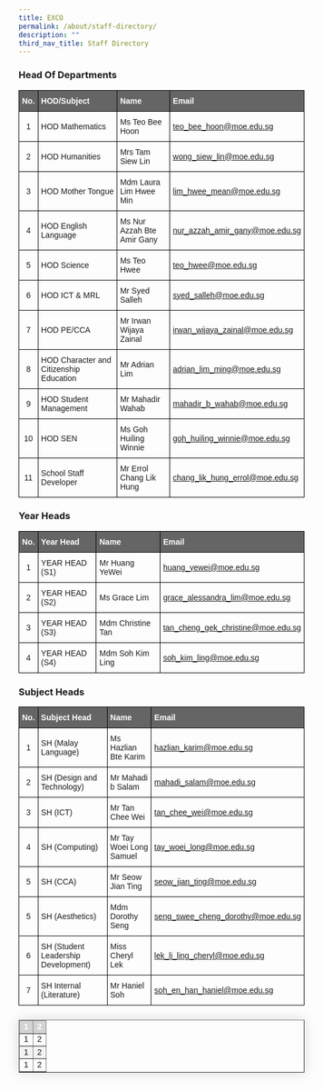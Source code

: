 ```yaml
---
title: EXCO
permalink: /about/staff-directory/
description: ""
third_nav_title: Staff Directory
---
```

### Head Of Departments
<style type="text/css">
.tg  {border-collapse:collapse;border-spacing:0;}
.tg td{border-color:black;border-style:solid;border-width:1px;font-family:Arial, sans-serif;font-size:14px;
  overflow:hidden;padding:10px 5px;word-break:normal;}
.tg th{border: 1px solid black;border-color:black;border-style:solid;border-width:1px;font-family:Arial, sans-serif;font-size:14px;
  font-weight:normal;overflow:hidden;padding:10px 5px;word-break:normal;}
.tg .tg-7f7m{background-color:#656565;color:#ffffff;font-weight:bold;text-align:left;vertical-align:top}
.tg .tg-0lax{text-align:left;vertical-align:top}
</style>
<table class="tg">
<thead>
  <tr>
    <th class="tg-7f7m">No.</th>
    <th class="tg-7f7m">HOD/Subject</th>
    <th class="tg-7f7m">Name</th>
    <th class="tg-7f7m">Email</th>
  </tr>
</thead>
<tbody>
  <tr>
				<th scope="row">1</th>
				<td>HOD Mathematics</td>
				<td>Ms Teo Bee Hoon</td>
				<td><a href="mailto:teo_bee_hoon@moe.edu.sg">
					teo_bee_hoon@moe.edu.sg</a></td>
			</tr>
			<tr>
				<th scope="row">2</th>
				<td>HOD Humanities</td>
				<td>Mrs Tam Siew Lin</td>
				<td><a href="mailto:wong_siew_lin@moe.edu.sg">
					wong_siew_lin@moe.edu.sg</a></td>
			</tr>
			<tr>
				<th scope="row">3</th>
				<td>HOD Mother Tongue</td>
				<td>Mdm Laura Lim Hwee Min</td>
				<td><a href="mailto:lim_hwee_mean@moe.edu.sg">
					lim_hwee_mean@moe.edu.sg</a></td>
			</tr>
			<tr>
				<th scope="row">4</th>
				<td>HOD English Language</td>
				<td>Ms Nur Azzah Bte Amir Gany</td>
				<td><a href="mailto:nur_azzah_amir_gany@moe.edu.sg">
					nur_azzah_amir_gany@moe.edu.sg</a></td>
			</tr>
			<tr>
				<th scope="row">5</th>
				<td> HOD Science</td>
				<td>Ms Teo Hwee</td>
				<td><a href="mailto:teo_hwee@moe.edu.sg">
					teo_hwee@moe.edu.sg</a></td>
			</tr>
						<tr>
				<th scope="row">6</th>
				<td>HOD ICT &amp; MRL</td>
				<td>Mr Syed Salleh</td>
				<td><a href="mailto:syed_salleh@moe.edu.sg">
					syed_salleh@moe.edu.sg</a></td>
			</tr>
			<tr>
				<th scope="row">7</th>
				<td>HOD PE/CCA</td>
				<td>Mr Irwan Wijaya Zainal</td>
				<td><a href="mailto:irwan_wijaya_zainal@moe.edu.sg">
					irwan_wijaya_zainal@moe.edu.sg</a></td>
			</tr>
			<tr>
				<th scope="row">8</th>
				<td>HOD Character and Citizenship Education</td>
				<td>Mr Adrian Lim</td>
				<td><a href="mailto:adrian_lim_ming@moe.edu.sg">
					adrian_lim_ming@moe.edu.sg</a></td>
			</tr>
			<tr>
				<th scope="row">9</th>
				<td>HOD Student Management</td>
				<td>Mr Mahadir Wahab</td>
				<td><a href="mailto:mahadir_b_wahab@moe.edu.sg">
					mahadir_b_wahab@moe.edu.sg</a></td>
			</tr>
			<tr>
				<th scope="row">10</th>
				<td>HOD SEN</td>
				<td>Ms Goh Huiling Winnie</td>
				<td><a href="mailto:goh_huiling_winnie@moe.edu.sg">
				goh_huiling_winnie@moe.edu.sg</a></td>
			</tr>
			<tr>
				<th scope="row">11</th>
				<td>School Staff Developer</td>
				<td> Mr Errol Chang Lik Hung</td>
				<td><a href="mailto:chang_lik_hung_errol@moe.edu.sg">
					chang_lik_hung_errol@moe.edu.sg</a></td>
			</tr>
		</tbody>
 </table>


###  Year Heads
<style type="text/css">
.tg  {border-collapse:collapse;border-spacing:0;}
.tg td{border-color:black;border-style:solid;border-width:1px;font-family:Arial, sans-serif;font-size:14px;
  overflow:hidden;padding:10px 5px;word-break:normal;}
.tg th{border-color:black;border-style:solid;border-width:1px;font-family:Arial, sans-serif;font-size:14px;
  font-weight:normal;overflow:hidden;padding:10px 5px;word-break:normal;}
.tg .tg-7f7m{background-color:#656565;color:#ffffff;font-weight:bold;text-align:left;vertical-align:top}
.tg .tg-0lax{text-align:left;vertical-align:top}
</style>
<table class="tg">
<thead>
  <tr>
    <th class="tg-7f7m">No.</th>
    <th class="tg-7f7m">Year Head</th>
    <th class="tg-7f7m">Name</th>
    <th class="tg-7f7m">Email</th>
  </tr>
</thead>
<tbody>
  <tr>
				<th scope="row">1</th>
				<td>YEAR HEAD (S1)</td>
				<td>Mr Huang YeWei</td>
				<td><a href="mailto:huang_yewei@moe.edu.sg">
	huang_yewei@moe.edu.sg</a></td>
			</tr>
			<tr>
				<th scope="row">2</th>
				<td>YEAR HEAD (S2)</td>
				<td>Ms Grace Lim</td>
				<td><a href="mailto:grace_alessandra_lim@moe.edu.sg">
	grace_alessandra_lim@moe.edu.sg</a></td>
			</tr>
			<tr>
				<th scope="row">3</th>
				<td>YEAR HEAD (S3)</td>
				<td>Mdm Christine Tan</td>
				<td><a href="mailto:tan_cheng_gek_christine@moe.edu.sg">
					tan_cheng_gek_christine@moe.edu.sg</a></td>
			</tr>
			<tr>
				<th scope="row">4</th>
				<td>YEAR HEAD (S4)</td>
				<td> Mdm Soh Kim Ling</td>
				<td><a href="mailto:soh_kim_ling@moe.edu.sg">
				soh_kim_ling@moe.edu.sg</a></td>
			</tr>
		</tbody>
 </table>


### Subject Heads

<style type="text/css">
.tg  {border-collapse:collapse;border-spacing:0;}
.tg td{border-color:black;border-style:solid;border-width:1px;font-family:Arial, sans-serif;font-size:14px;
  overflow:hidden;padding:10px 5px;word-break:normal;}
.tg th{border-color:black;border-style:solid;border-width:1px;font-family:Arial, sans-serif;font-size:14px;
  font-weight:normal;overflow:hidden;padding:10px 5px;word-break:normal;}
.tg .tg-7f7m{background-color:#656565;color:#ffffff;font-weight:bold;text-align:left;vertical-align:top}
.tg .tg-0lax{text-align:left;vertical-align:top}
</style>
<table class="tg">
<thead>
  <tr>
    <th class="tg-7f7m">No.</th>
    <th class="tg-7f7m">Subject Head</th>
    <th class="tg-7f7m">Name</th>
    <th class="tg-7f7m">Email</th>
  </tr>
</thead>
<tbody>
  <tr>
				<th scope="row">1</th>
				<td>SH (Malay Language)</td>
				<td>Ms Hazlian Bte Karim</td>
				<td><a href="mailto:Hazlian_karim@moe.edu.sg">
	hazlian_karim@moe.edu.sg</a></td>
			</tr>
			<tr>
				<th scope="row">2</th>
				<td>SH (Design and Technology)</td>
				<td>Mr Mahadi b Salam</td>
				<td><a href="mailto:mahadi_salam@moe.edu.sg">
	mahadi_salam@moe.edu.sg</a></td>
			</tr>
			<tr>
				<th scope="row">3</th>
				<td>SH (ICT)</td>
				<td>Mr Tan Chee Wei</td>
				<td><a href="mailto:tan_chee_wei@moe.edu.sg">
					tan_chee_wei@moe.edu.sg</a></td>
			</tr>
			<tr>
				<th scope="row">4</th>
				<td>SH (Computing)</td>
				<td>Mr Tay Woei Long Samuel</td>
				<td><a href="mailto:tay_woei_long@moe.edu.sg">
				tay_woei_long@moe.edu.sg</a></td>
			</tr>
			<tr>
				<th scope="row">5</th>
				<td>SH (CCA)</td>
				<td>Mr Seow Jian Ting</td>
				<td><a href="mailto:seow_jian_ting@moe.edu.sg">
				seow_jian_ting@moe.edu.sg</a></td>
			</tr>
			<tr>
				<th scope="row">5</th>
				<td>SH (Aesthetics)</td>
				<td>Mdm Dorothy Seng</td>
				<td><a href="mailto:seng_swee_cheng_dorothy@moe.edu.sg">
				seng_swee_cheng_dorothy@moe.edu.sg</a></td>
			</tr>
				<tr>
				<th scope="row">6</th>
				<td>SH (Student Leadership Development)</td>
				<td>Miss Cheryl Lek</td>
				<td><a href="mailto:lek_li_ling_cheryl@moe.edu.sg">
				lek_li_ling_cheryl@moe.edu.sg</a></td>
			</tr>
			<tr>
				<th scope="row">7</th>
				<td>SH Internal (Literature)</td>
				<td>Mr Haniel Soh</td>
				<td><a href="mailto:soh_en_han_haniel@moe.edu.sg">
				soh_en_han_haniel@moe.edu.sg</a></td>
			</tr>
		</tbody>
 </table>
 
 
 <table style="border-collapse: collapse;margin: 25px 0;font-size:14.5px;font-family: sans-serif;box-shadow: 0 0 20px rgba(0, 0, 0, 0.15);" border="1">
<thead style="background-color: #D3D3D3; font-weight: bold; font-size: 14.5px;">
<tr>
				<td style="text-align:left;color:white;font-family:sans-serif;">1 </td>
				<td style="text-align:left;color:white;font-family:sans-serif;">2</td>
			</tr>
</thead>
	
<tbody>
<tr>
				<td style="font-family:sans-serif;">1</td>
				<td style="font-family:sans-serif;margin-bottom:5px;">2</td>
</tr>
			
<tr style="background-color: #f3f3f3;">
				<td style="font-family:sans-serif;">1</td>
				<td style="font-family:sans-serif;margin-bottom:5px;">2</td>
</tr>
			
<tr>
				<td style="font-family:sans-serif;">1</td>
				<td style="font-family:sans-serif;margin-bottom:5px;">2<br>
</td></tr>
						
</tbody>
</table>